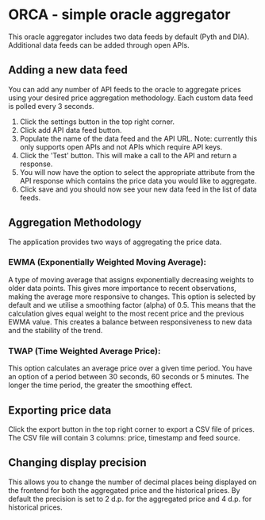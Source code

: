 # ORCA - simple oracle aggregator

This oracle aggregator includes two data feeds by default (Pyth and DIA). Additional data feeds can be added through open APIs.

## Adding a new data feed

You can add any number of API feeds to the oracle to aggregate prices using your desired price aggregation methodology. Each custom data feed is polled every 3 seconds.

1. Click the settings button in the top right corner.
2. Click add API data feed button.
3. Populate the name of the data feed and the API URL. Note: currently this only supports open APIs and not APIs which require API keys.
4. Click the 'Test' button. This will make a call to the API and return a response.
5. You will now have the option to select the appropriate attribute from the API response which contains the price data you would like to aggregate.
6. Click save and you should now see your new data feed in the list of data feeds.

## Aggregation Methodology

The application provides two ways of aggregating the price data.

### EWMA (Exponentially Weighted Moving Average):

A type of moving average that assigns exponentially decreasing weights to older data points. This gives more importance to recent observations, making the average more responsive to changes. This option is selected by default and we utilise a smoothing factor (alpha) of 0.5. This means that the calculation gives equal weight to the most recent price and the previous EWMA value. This creates a balance between responsiveness to new data and the stability of the trend.

### TWAP (Time Weighted Average Price):

This option calculates an average price over a given time period. You have an option of a period between 30 seconds, 60 seconds or 5 minutes. The longer the time period, the greater the smoothing effect.

## Exporting price data

Click the export button in the top right corner to export a CSV file of prices. The CSV file will contain 3 columns: price, timestamp and feed source.

## Changing display precision

This allows you to change the number of decimal places being displayed on the frontend for both the aggregated price and the historical prices. By default the precision is set to 2 d.p. for the aggregated price and 4 d.p. for historical prices.
